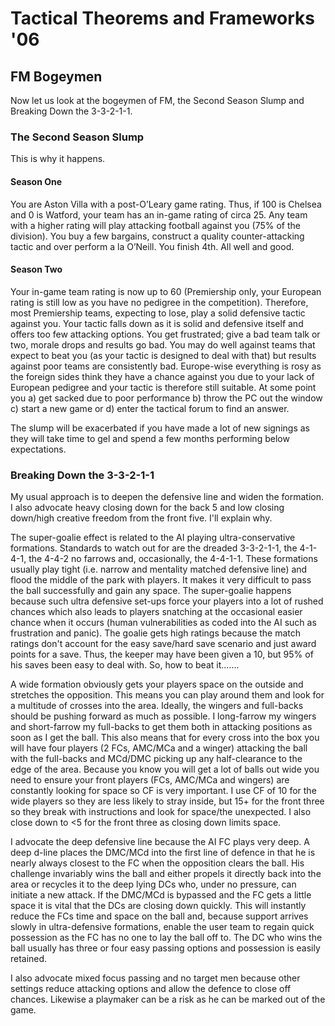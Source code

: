 # Tactical Theorems and Frameworks '06

## FM Bogeymen

Now let us look at the bogeymen of FM, the Second Season Slump and Breaking Down the 3-3-2-1-1.

### The Second Season Slump

This is why it happens.

#### Season One

You are Aston Villa with a post-O’Leary game rating. Thus, if 100 is Chelsea and 0 is Watford, your team has an in-game rating of circa 25. Any team with a higher rating will play attacking football against you (75% of the division). You buy a few bargains, construct a quality counter-attacking tactic and over perform a la O’Neill. You finish 4th. All well and good.

#### Season Two

Your in-game team rating is now up to 60 (Premiership only, your European rating is still low as you have no pedigree in the competition). Therefore, most Premiership teams, expecting to lose, play a solid defensive tactic against you. Your tactic falls down as it is solid and defensive itself and offers too few attacking options. You get frustrated; give a bad team talk or two, morale drops and results go bad. You may do well against teams that expect to beat you (as your tactic is designed to deal with that) but results against poor teams are consistently bad. Europe-wise everything is rosy as the foreign sides think they have a chance against you due to your lack of European pedigree and your tactic is therefore still suitable. At some point you a) get sacked due to poor performance b) throw the PC out the window c) start a new game or d) enter the tactical forum to find an answer.

The slump will be exacerbated if you have made a lot of new signings as they will take time to gel and spend a few months performing below expectations.

### Breaking Down the 3-3-2-1-1

My usual approach is to deepen the defensive line and widen the formation. I also advocate heavy closing down for the back 5 and low closing down/high creative freedom from the front five. I'll explain why.

The super-goalie effect is related to the AI playing ultra-conservative formations. Standards to watch out for are the dreaded 3-3-2-1-1, the 4-1-4-1, the 4-4-2 no farrows and, occasionally, the 4-4-1-1. These formations usually play tight (i.e. narrow and mentality matched defensive line) and flood the middle of the park with players. It makes it very difficult to pass the ball successfully and gain any space. The super-goalie happens because such ultra defensive set-ups force your players into a lot of rushed chances which also leads to players snatching at the occasional easier chance when it occurs (human vulnerabilities as coded into the AI such as frustration and panic). The goalie gets high ratings because the match ratings don't account for the easy save/hard save scenario and just award points for a save. Thus, the keeper may have been given a 10, but 95% of his saves been easy to deal with. So, how to beat it.......

A wide formation obviously gets your players space on the outside and stretches the opposition. This means you can play around them and look for a multitude of crosses into the area. Ideally, the wingers and full-backs should be pushing forward as much as possible. I long-farrow my wingers and short-farrow my full-backs to get them both in attacking positions as soon as I get the ball. This also means that for every cross into the box you will have four players (2 FCs, AMC/MCa and a winger) attacking the ball with the full-backs and MCd/DMC picking up any half-clearance to the edge of the area. Because you know you will get a lot of balls out wide you need to ensure your front players (FCs, AMC/MCa and wingers) are constantly looking for space so CF is very important. I use CF of 10 for the wide players so they are less likely to stray inside, but 15+ for the front three so they break with instructions and look for space/the unexpected. I also close down to <5 for the front three as closing down limits space.

I advocate the deep defensive line because the AI FC plays very deep. A deep d-line places the DMC/MCd into the first line of defence in that he is nearly always closest to the FC when the opposition clears the ball. His challenge invariably wins the ball and either propels it directly back into the area or recycles it to the deep lying DCs who, under no pressure, can initiate a new attack. If the DMC/MCd is bypassed and the FC gets a little space it is vital that the DCs are closing down quickly. This will instantly reduce the FCs time and space on the ball and, because support arrives slowly in ultra-defensive formations, enable the user team to regain quick possession as the FC has no one to lay the ball off to. The DC who wins the ball usually has three or four easy passing options and possession is easily retained.

I also advocate mixed focus passing and no target men because other settings reduce attacking options and allow the defence to close off chances. Likewise a playmaker can be a risk as he can be marked out of the game.

